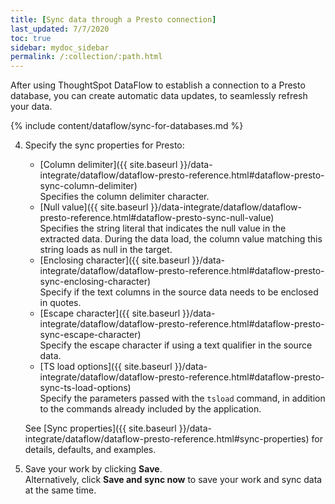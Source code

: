 ```yaml
---
title: [Sync data through a Presto connection]
last_updated: 7/7/2020
toc: true
sidebar: mydoc_sidebar
permalink: /:collection/:path.html
---
```

After using ThoughtSpot DataFlow to establish a connection to a Presto database, you can create automatic data updates, to seamlessly refresh your data.

{% include content/dataflow/sync-for-databases.md %}

4. Specify the sync properties for Presto:

   <!--![Enter connection details]({{ site.baseurl }}/images/dataflow-presto-sync.png "Enter connection details")-->

   * [Column delimiter]({{ site.baseurl }}/data-integrate/dataflow/dataflow-presto-reference.html#dataflow-presto-sync-column-delimiter)<br/>Specifies the column delimiter character.
   * [Null value]({{ site.baseurl }}/data-integrate/dataflow/dataflow-presto-reference.html#dataflow-presto-sync-null-value)<br/>Specifies the string literal that indicates the null value in the extracted data. During the data load, the column value matching this string loads as null in the target.
   * [Enclosing character]({{ site.baseurl }}/data-integrate/dataflow/dataflow-presto-reference.html#dataflow-presto-sync-enclosing-character)<br/>Specify if the text columns in the source data needs to be enclosed in quotes.
   * [Escape character]({{ site.baseurl }}/data-integrate/dataflow/dataflow-presto-reference.html#dataflow-presto-sync-escape-character)<br/>Specify the escape character if using a text qualifier in the source data.
   * [TS load options]({{ site.baseurl }}/data-integrate/dataflow/dataflow-presto-reference.html#dataflow-presto-sync-ts-load-options)<br/>Specify the parameters passed with the <code>tsload</code> command, in addition to the commands already included by the application.

   See [Sync properties]({{ site.baseurl }}/data-integrate/dataflow/dataflow-presto-reference.html#sync-properties) for details, defaults, and examples.

5. Save your work by clicking **Save**.<br/>Alternatively, click **Save and sync now** to save your work and sync data at the same time.
